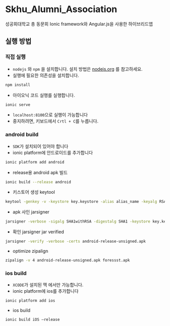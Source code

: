 # Skhu_Alumni_Association

성공회대학교 총 동문회
Ionic framework와 Angular.js을 사용한 하이브리드앱

## 실행 방법

### 직접 실행

 - `nodejs` 와 `npm` 을 설치합니다. 설치 방법은 [nodejs.org](https://nodejs.org) 를 참고하세요.
 - 실행에 필요한 의존성을 설치합니다.

  ```bash
  npm install
  ```
 - 아이오닉 코드 실행를 실행합니다.

  ```bash
  ionic serve
  ```
  - `localhost:8100`으로 실행이 가능합니다
  - 중지하려면, 키보드에서 `Crtl + C`를 누릅니다.

### android build

  - `SDK`가 설치되어 있어야 합니다
  - ionic platform에 안드로이드를 추가합니다

  ```bash
  ionic platform add android
  ```
  - release용 android apk 빌드

  ```bash
  ionic build --release android
  ```
  - 키스토어 생성 keytool

  ```bash
  keytool -genkey -v -keystore key.keystore -alias alias_name -keyalg RSA -keysize 2048 -validity 10000
  ```
  - apk 사인 jarsigner

  ```bash
  jarsigner -verbose -sigalg SHA1withRSA -digestalg SHA1 -keystore key.keystore android-release-unsigned.apk alias_name
  ```

  - 확인 jarsigner jar verified

  ```bash
  jarsigner -verify -verbose -certs android-release-unsigned.apk
  ```

  - optimize zipalign

  ```bash
  zipalign -v 4 android-release-unsigned.apk foressst.apk
  ```
### ios build

  - `XCODE`가 설치된 맥 에서만 가능합니다.
  - ionic platform에 ios를 추가합니다

  ```bash
  ionic platform add ios
  ```
  - ios build

  ```bash
  ionic build iOS —release
  ```
